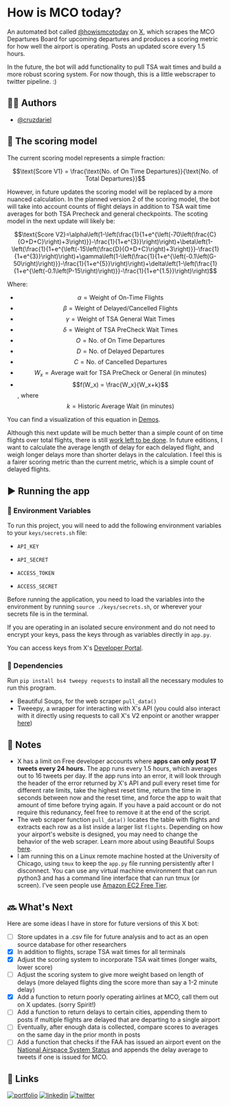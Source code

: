 # How is MCO today?

An automated bot called [@howismcotoday](https://x.com/howismcotoday) on [X](x.com), which scrapes the MCO Departures Board for upcoming departures and produces a scoring metric for how well the airport is operating. Posts an updated score every 1.5 hours.

In the future, the bot will add functionality to pull TSA wait times and build a more robust scoring system. For now though, this is a little webscraper to twitter pipeline. :)


## 🧍‍♂️ Authors

- [@cruzdariel](https://www.github.com/cruzdariel)


## 🧮 The scoring model
The current scoring model represents a simple fraction: 

$$\text{Score V1} = \frac{\text{No. of On Time Departures}}{\text{No. of Total Departures}}$$

However, in future updates the scoring model will be replaced by a more nuanced calculation. In the planned version 2 of the scoring model, the bot will take into account counts of flight delays in addition to TSA wait time averages for both TSA Precheck and general checkpoints. The scoting model in the next update will likely be:

$$\text{Score V2}=\alpha\left(1-\left(\frac{1}{1+e^{\left(-70\left(\frac{C}{O+D+C}\right)+3\right)}}-\frac{1}{1+e^{3}}\right)\right)+\beta\left(1-\left(\frac{1}{1+e^{\left(-15\left(\frac{D}{O+D+C}\right)+3\right)}}-\frac{1}{1+e^{3}}\right)\right)+\gamma\left(1-\left(\frac{1}{1+e^{\left(-0.1\left(G-50\right)\right)}}-\frac{1}{1+e^{5}}\right)\right)+\delta\left(1-\left(\frac{1}{1+e^{\left(-0.1\left(P-15\right)\right)}}-\frac{1}{1+e^{1.5}}\right)\right)$$

Where:
- $$\alpha{} = \text{Weight of On-Time Flights}$$
- $$\beta{} = \text{Weight of Delayed/Cancelled Flights}$$
- $$\gamma{} = \text{Weight of TSA General Wait Times}$$
- $$\delta{} = \text{Weight of TSA PreCheck Wait Times}$$
- $$O = \text{No. of On Time Departures}$$
- $$D = \text{No. of Delayed Departures}$$
- $$C = \text{No. of Cancelled Departures}$$
- $$W_x = \text{Average wait for TSA PreCheck or General (in minutes)}$$
- $$f(W_x) = \frac{W_x}{W_x+k}$$, where $$k = \text{Historic Average Wait (in minutes)}$$

You can find a visualization of this equation in [Demos](https://www.desmos.com/calculator/lzmoy6q9rm).

Although this next update will be much better than a simple count of on time flights over total flights, there is still [work left to be done](https://www.youtube.com/watch?v=fY7l2pcxdHM). In future editions, I want to calculate the average length of delay for each delayed flight, and weigh longer delays more than shorter delays in the calculation. I feel this is a fairer scoring metric than the current metric, which is a simple count of delayed flights.


## ▶️ Running the app
### 🔐 Environment Variables

To run this project, you will need to add the following environment variables to your `keys/secrets.sh` file:

- `API_KEY`

- `API_SECRET`

- `ACCESS_TOKEN`

- `ACCESS_SECRET`

Before running the application, you need to load the variables into the environment by running `source ./keys/secrets.sh`, or wherever your secrets file is in the terminal.

If you are operating in an isolated secure environment and do not need to encrypt your keys, pass the keys through as variables directly in `app.py`.

You can access keys from X's [Developer Portal](https://developer.twitter.com/en/portal/petition/essential/basic-info).

### 🔄 Dependencies
Run `pip install bs4 tweepy requests` to install all the necessary modules to run this program.
- Beautiful Soups, for the web scraper `pull_data()`
- Tweeepy, a wrapper for interacting with X's API (you could also interact with it directly using requests to call X's V2 enpoint or another wrapper [here](https://docs.x.com/x-api/tools-and-libraries/overview#python))

## 📝 Notes

- X has a limit on Free developer accounts where **apps can only post 17 tweets every 24 hours.** The app runs every 1.5 hours, which averages out to 16 tweets per day. If the app runs into an error, it will look through the header of the error returned by X's API and pull every reset time for different rate limits, take the highest reset time, return the time in seconds between now and the reset time, and force the app to wait that amount of time before trying again. If you have a paid account or do not require this redunancy, feel free to remove it at the end of the script.
- The web scraper function `pull_data()` locates the table with flights and extracts each row as a list inside a larger list `flights`. Depending on how your airport's website is designed, you may need to change the behavior of the web scraper. Learn more about using Beautiful Soups [here](https://realpython.com/beautiful-soup-web-scraper-python/).
- I am running this on a Linux remote machine hosted at the University of Chicago, using `tmux` to keep the `app.py` file running persistently after I disconnect. You can use any virtual machine environment that can run python3 and has a command line interface that can run tmux (or screen). I've seen people use [Amazon EC2 Free Tier](https://aws.amazon.com/ec2/?did=ft_card&trk=ft_card).

## 🔜 What's Next
Here are some ideas I have in store for future versions of this X bot:
- [ ] Store updates in a .csv file for future analysis and to act as an open source database for other researchers
- [X] In addition to flights, scrape TSA wait times for all terminals
- [X] Adjust the scoring system to incorporate TSA wait times (longer waits, lower score)
- [ ] Adjust the scoring system to give more weight based on length of delays (more delayed flights ding the score more than say a 1-2 minute delay)
- [X] Add a function to return poorly operating airlines at MCO, call them out on X updates. (sorry Spirit!)
- [ ] Add a function to return delays to certain cities, appending them to posts if multiple flights are delayed that are departing to a single airport
- [ ] Eventually, after enough data is collected, compare scores to averages on the same day in the prior month in posts
- [ ] Add a function that checks if the FAA has issued an airport event on the [National Airspace System Status](https://nasstatus.faa.gov/list) and appends the delay average to tweets if one is issued for MCO.

## 🔗 Links
[![portfolio](https://img.shields.io/badge/my_portfolio-000?style=for-the-badge&logo=ko-fi&logoColor=white)](https://dariel.us/)
[![linkedin](https://img.shields.io/badge/linkedin-0A66C2?style=for-the-badge&logo=linkedin&logoColor=white)](https://www.linkedin.com/in/darielc)
[![twitter](https://img.shields.io/badge/twitter-1DA1F2?style=for-the-badge&logo=twitter&logoColor=white)](https://twitter.com/darieltweet)

